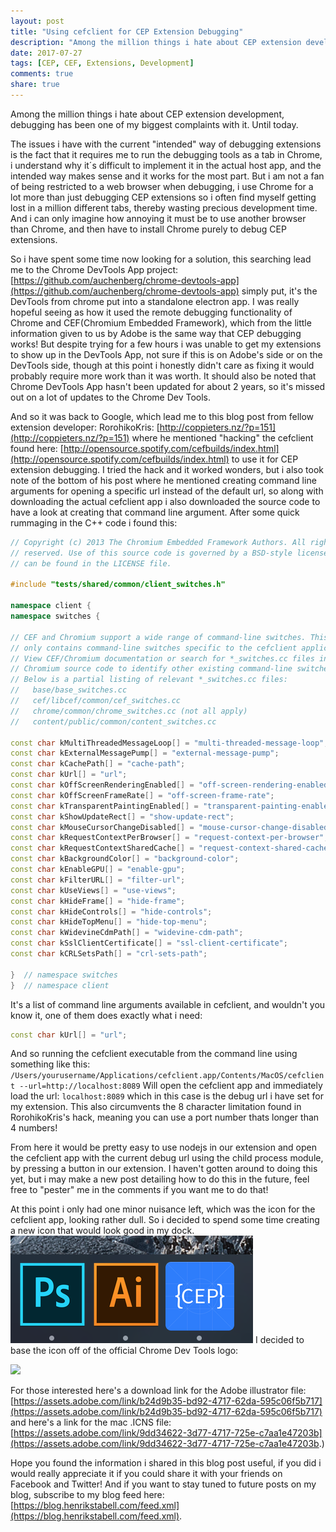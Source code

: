 ```yaml
---
layout: post
title: "Using cefclient for CEP Extension Debugging"
description: "Among the million things i hate about CEP extension development, debugging has been one of my biggest complaints with it. Until today. "
date: 2017-07-27
tags: [CEP, CEF, Extensions, Development]
comments: true
share: true
---
```


Among the million things i hate about CEP extension development, debugging has been one of my biggest complaints with it. Until today. 

The issues i have with the current "intended" way of debugging extensions is the fact that it requires me to run the debugging tools as a tab in Chrome, i understand why it´s difficult to implement it in the actual host app, and the intended way makes sense and it works for the most part. But i am not a fan of being restricted to a web browser when debugging, i use Chrome for a lot more than just debugging CEP extensions so i often find myself getting lost in a million different tabs, thereby wasting precious development time. And i can only imagine how annoying it must be to use another browser than Chrome, and then have to install Chrome purely to debug CEP extensions.

So i have spent some time now looking for a solution, this searching lead me to the Chrome DevTools App project: [https://github.com/auchenberg/chrome-devtools-app](https://github.com/auchenberg/chrome-devtools-app) simply put, it's the DevTools from chrome put into a standalone electron app. I was really hopeful seeing as how it used the remote debugging functionality of Chrome and CEF(Chromium Embedded Framework), which from the little information given to us by Adobe is the same way that CEP debugging works! But despite trying for a few hours i was unable to get my extensions to show up in the DevTools App, not sure if this is on Adobe's side or on the DevTools side, though at this point i honestly didn't care as fixing it would probably require more work than it was worth. It should also be noted that Chrome DevTools App hasn't been updated for about 2 years, so it's missed out on a lot of updates to the Chrome Dev Tools. 

And so it was back to Google, which lead me to this blog post from fellow extension developer:  RorohikoKris: [http://coppieters.nz/?p=151](http://coppieters.nz/?p=151) where he mentioned "hacking" the cefclient found here: [http://opensource.spotify.com/cefbuilds/index.html](http://opensource.spotify.com/cefbuilds/index.html) to use it for CEP extension debugging. I tried the hack and it worked wonders, but i also took note of the bottom of his post where he mentioned creating command line arguments for opening a specific url instead of the default url, so along with downloading the actual cefclient app i also downloaded the source code to have a look at creating that command line argument. After some quick rummaging in the C++ code i found this: 

```cpp
// Copyright (c) 2013 The Chromium Embedded Framework Authors. All rights
// reserved. Use of this source code is governed by a BSD-style license that
// can be found in the LICENSE file.

#include "tests/shared/common/client_switches.h"

namespace client {
namespace switches {

// CEF and Chromium support a wide range of command-line switches. This file
// only contains command-line switches specific to the cefclient application.
// View CEF/Chromium documentation or search for *_switches.cc files in the
// Chromium source code to identify other existing command-line switches.
// Below is a partial listing of relevant *_switches.cc files:
//   base/base_switches.cc
//   cef/libcef/common/cef_switches.cc
//   chrome/common/chrome_switches.cc (not all apply)
//   content/public/common/content_switches.cc

const char kMultiThreadedMessageLoop[] = "multi-threaded-message-loop";
const char kExternalMessagePump[] = "external-message-pump";
const char kCachePath[] = "cache-path";
const char kUrl[] = "url";
const char kOffScreenRenderingEnabled[] = "off-screen-rendering-enabled";
const char kOffScreenFrameRate[] = "off-screen-frame-rate";
const char kTransparentPaintingEnabled[] = "transparent-painting-enabled";
const char kShowUpdateRect[] = "show-update-rect";
const char kMouseCursorChangeDisabled[] = "mouse-cursor-change-disabled";
const char kRequestContextPerBrowser[] = "request-context-per-browser";
const char kRequestContextSharedCache[] = "request-context-shared-cache";
const char kBackgroundColor[] = "background-color";
const char kEnableGPU[] = "enable-gpu";
const char kFilterURL[] = "filter-url";
const char kUseViews[] = "use-views";
const char kHideFrame[] = "hide-frame";
const char kHideControls[] = "hide-controls";
const char kHideTopMenu[] = "hide-top-menu";
const char kWidevineCdmPath[] = "widevine-cdm-path";
const char kSslClientCertificate[] = "ssl-client-certificate";
const char kCRLSetsPath[] = "crl-sets-path";

}  // namespace switches
}  // namespace client
```

It's a list of command line arguments available in cefclient, and wouldn't you know it, one of them does exactly what i need:

```cpp
const char kUrl[] = "url";
```
And so running the cefclient executable from the command line using something like this:
`/Users/yourusername/Applications/cefclient.app/Contents/MacOS/cefclient --url=http://localhost:8089` 
Will open the cefclient app and immediately load the url: `localhost:8089` which in this case is the debug url i have set for my extension. This also circumvents the 8 character limitation found in RorohikoKris's hack, meaning you can use a port number thats longer than 4 numbers! 

From here it would be pretty easy to use nodejs in our extension and open the cefclient app with the current debug url using the child process module, by pressing a button in our extension. I haven't gotten around to doing this yet, but i may make a new post detailing how to do this in the future, feel free to "pester" me in the comments if you want me to do that!

At this point i only had one minor nuisance left, which was the icon for the cefclient app, looking rather dull. So i decided to spend some time creating a new icon that would look good in my dock. ![](/images/cepdebugdock.png) I decided to base the icon off of the official Chrome Dev Tools logo:

![](http://mikeking.io/devtools-author/images/chrome_devtools_256px.png)

For those interested here's a download link for the Adobe illustrator file: [https://assets.adobe.com/link/b24d9b35-bd92-4717-62da-595c06f5b717](https://assets.adobe.com/link/b24d9b35-bd92-4717-62da-595c06f5b717) and here's a link for the mac .ICNS file: [https://assets.adobe.com/link/9dd34622-3d77-4717-725e-c7aa1e47203b](https://assets.adobe.com/link/9dd34622-3d77-4717-725e-c7aa1e47203b.)

Hope you found the information i shared in this blog post useful, if you did i would really appreciate it if you could share it with your friends on Facebook and Twitter! And if you want to stay tuned to future posts on my blog, subscribe to my blog feed here: [https://blog.henrikstabell.com/feed.xml](https://blog.henrikstabell.com/feed.xml).

